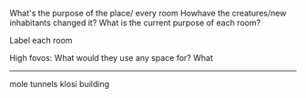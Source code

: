 What's the purpose of the place/ every room
Howhave the creatures/new inhabitants changed it?
What is the current purpose of each room?

Label each room

High fovos: What would they use any space for? What


---
mole tunnels
klosi building
